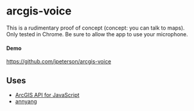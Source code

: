 # arcgis-voice

This is a rudimentary proof of concept (concept: you can talk to maps). Only tested in Chrome. Be sure to allow the app to use your microphone.

#### Demo
https://github.com/jpeterson/arcgis-voice

## Uses

- [ArcGIS API for JavaScript](https://js.arcgis.com)
- [annyang](https://github.com/TalAter/annyang)
